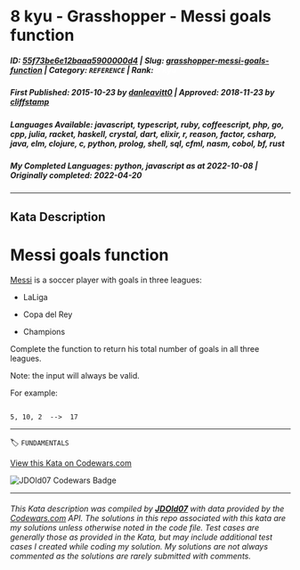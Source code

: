 # 8 kyu - Grasshopper - Messi goals function

##### **ID**: [55f73be6e12baaa5900000d4](https://www.codewars.com/kata/55f73be6e12baaa5900000d4) | **Slug**: [grasshopper-messi-goals-function](https://www.codewars.com/kata/55f73be6e12baaa5900000d4) | **Category**: `REFERENCE` | **Rank**: <span style="color:white">8 kyu</span>

##### **First Published**: 2015-10-23 ***by*** [danleavitt0](https://www.codewars.com/users/danleavitt0) | **Approved**: 2018-11-23 ***by*** [cliffstamp](https://www.codewars.com/users/cliffstamp)

##### **Languages Available**: javascript, typescript, ruby, coffeescript, php, go, cpp, julia, racket, haskell, crystal, dart, elixir, r, reason, factor, csharp, java, elm, clojure, c, python, prolog, shell, sql, cfml, nasm, cobol, bf, rust

##### **My Completed Languages**: python, javascript ***as at*** 2022-10-08 | **Originally completed**: 2022-04-20

---

## Kata Description


# Messi goals function



[Messi](https://en.wikipedia.org/wiki/Lionel_Messi) is a soccer player with goals in three leagues: 



- LaLiga

- Copa del Rey

- Champions



Complete the function to return his total number of goals in all three leagues.



Note: the input will always be valid.



For example:



```

5, 10, 2  -->  17

```



---


🏷 `FUNDAMENTALS`


[View this Kata on Codewars.com](https://www.codewars.com/kata/55f73be6e12baaa5900000d4)

![](https://www.codewars.com/users/jdold07/badges/large "JDOld07 Codewars Badge")

---

###### *This Kata description was compiled by [**JDOld07**](https://tpstech.dev) with data provided by the [Codewars.com](https://www.codewars.com) API.  The solutions in this repo associated with this kata are my solutions unless otherwise noted in the code file.  Test cases are generally those as provided in the Kata, but may include additional test cases I created while coding my solution.  My solutions are not always commented as the solutions are rarely submitted with comments.*
